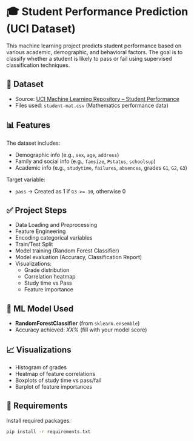 # 🎓 Student Performance Prediction (UCI Dataset)

This machine learning project predicts student performance based on various academic, demographic, and behavioral factors. The goal is to classify whether a student is likely to pass or fail using supervised classification techniques.

## 📂 Dataset

- Source: [UCI Machine Learning Repository – Student Performance](https://archive.ics.uci.edu/ml/datasets/student+performance)
- Files used: `student-mat.csv` (Mathematics performance data)

## 📊 Features

The dataset includes:
- Demographic info (e.g., `sex`, `age`, `address`)
- Family and social info (e.g., `famsize`, `Pstatus`, `schoolsup`)
- Academic info (e.g., `studytime`, `failures`, `absences`, grades `G1`, `G2`, `G3`)

Target variable:
- `pass` → Created as 1 if `G3 >= 10`, otherwise 0

## ✅ Project Steps

- Data Loading and Preprocessing
- Feature Engineering
- Encoding categorical variables
- Train/Test Split
- Model training (Random Forest Classifier)
- Model evaluation (Accuracy, Classification Report)
- Visualizations:
  - Grade distribution
  - Correlation heatmap
  - Study time vs Pass
  - Feature importance

## 🧠 ML Model Used

- **RandomForestClassifier** (from `sklearn.ensemble`)
- Accuracy achieved: _XX%_ (fill with your model score)

## 📈 Visualizations

- Histogram of grades
- Heatmap of feature correlations
- Boxplots of study time vs pass/fail
- Barplot of feature importances

## 🧪 Requirements

Install required packages:

```bash
pip install -r requirements.txt
